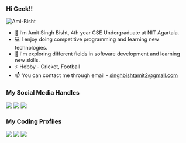 ### Hi Geek!! 
<p align = "left"> <img src = "https://komarev.com/ghpvc/?username=BishtAmi" alt = "Ami-Bisht" /> </p>

- 👋 I’m Amit Singh Bisht, 4th year CSE Undergraduate at NIT Agartala.
- 💻 I enjoy doing competitive programming and learning new technologies.
- 🌱 I'm exploring different fields in software development and learning new skills.
- ⚡ Hobby - Cricket, Football
- 📫 You can contact me through email - singhbishtamit2@gmail.com

### My Social Media Handles
[<img src="https://img.shields.io/badge/linkedin-%230077B5.svg?style=for-the-badge&logo=linkedin&logoColor=white" />](https://www.linkedin.com/in/amit-singh-bisht1/)
[<img src="https://img.shields.io/badge/Twitter-%231DA1F2.svg?style=for-the-badge&logo=Twitter&logoColor=white" />](https://x.com/Amisinghbista)
[<img src="https://encrypted-tbn0.gstatic.com/images?q=tbn:ANd9GcTjtPbCsg-4FpeuiP_ChryT8u95PHsPoqLzwQ&s" />](https://ami-bisht.vercel.app/)

  
### My Coding Profiles
[<img src="https://img.shields.io/badge/Codeforces-445f9d?style=for-the-badge&logo=Codeforces&logoColor=white" />](https://codeforces.com/profile/cricketer_hu_M)
[<img src="https://img.shields.io/badge/CodeChef-%23964B00.svg?style=for-the-badge&logo=CodeChef&logoColor=white" />](https://www.codechef.com/users/ami_2025)
[<img src="https://img.shields.io/badge/-LeetCode-FFA116?style=for-the-badge&logo=LeetCode&logoColor=black" />](https://leetcode.com/u/ami_2025/)
